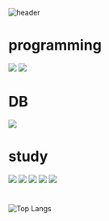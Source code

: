 ![header](https://capsule-render.vercel.app/api?type=waving&color=auto&height=300&width=300&section=header&text=welcome%20chieon's%20github&fontSize=70) 

# programming

<img src="https://img.shields.io/badge/springboot-20232a.svg?style=for-the-badge&logo=springboot&logoColor=#6DB33F" />    <img src="https://img.shields.io/badge/JAVA-007396?style=for-the-badge&logo=java&logoColor=white"> </div>

# DB
<img src="https://img.shields.io/badge/mysql-FFFFB3.svg?style=for-the-badge&logo=mysql&logoColor=#4479A1" />  </div>

# study

<img src="https://img.shields.io/badge/react-20232a.svg?style=for-the-badge&logo=react&logoColor=61DAFB" />  <img src="https://img.shields.io/badge/redis-20232a.svg?style=for-the-badge&logo=redist&logoColor=61DAFB" />  <img src="https://img.shields.io/badge/kafka-20232a.svg?style=for-the-badge&logo=redist&logoColor=61DAFB" />  <img src="https://img.shields.io/badge/kotlin-20232a.svg?style=for-the-badge&logo=redist&logoColor=61DAFB" /> <img src="https://img.shields.io/badge/TypeScript-20232a.svg?style=for-the-badge&logo=redist&logoColor=61DAFB" />
#

  ![Top Langs](https://github-readme-stats.vercel.app/api/top-langs/?username=postwo&layout=compact) 

